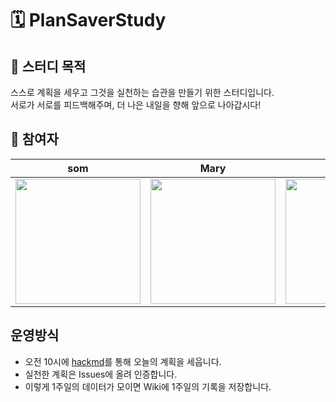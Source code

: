 # 🗓️ PlanSaverStudy

## 🧐 스터디 목적
스스로 계획을 세우고 그것을 실천하는 습관을 만들기 위한 스터디입니다. <br>
서로가 서로를 피드백해주며, 더 나은 내일을 향해 앞으로 나아갑시다!

## 👥 참여자
|som|Mary|Whales|
|:---:|:---:|:---:|
|<Img src = "https://github.com/WhalesJin/Algorithm_SeaAndSky/assets/124643545/465edd0c-8695-4d2c-b37e-0d1b1169c7dc" width="200">|<Img src = "https://github.com/jsa0224/PlanSaverStudy/assets/94514250/53417f55-e823-4478-b2dd-a2dfbcf8a243" width="200">|<Img src = "https://avatars.githubusercontent.com/u/124643545?v=4" width="200">|

## 운영방식
- 오전 10시에 [hackmd](https://hackmd.io/I54DaAeAS1e0QjzTt5_H5Q)를 통해 오늘의 계획을 세웁니다.
- 실천한 계획은 Issues에 올려 인증합니다.
- 이렇게 1주일의 데이터가 모이면 Wiki에 1주일의 기록을 저장합니다.
